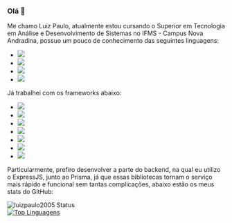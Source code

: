### Olá 👋

Me chamo Luiz Paulo, atualmente estou cursando o Superior em Tecnologia em Análise e Desenvolvimento de Sistemas no IFMS - Campus Nova Andradina,
possuo um pouco de conhecimento das seguintes linguagens:
- <img src="https://img.shields.io/badge/HTML5-E34F26?style=for-the-badge&logo=html5&logoColor=white">
- <img src="https://img.shields.io/badge/CSS3-1572B6?style=for-the-badge&logo=css3&logoColor=white">
- <img src="https://img.shields.io/badge/JavaScript-F7DF1E?style=for-the-badge&logo=JavaScript&logoColor=white">
- <img src="https://img.shields.io/badge/Node.js-43853D?style=for-the-badge&logo=node.js&logoColor=white">

Já trabalhei com os frameworks abaixo:
- <img src="https://img.shields.io/badge/express.js-%23404d59.svg?style=for-the-badge&logo=express&logoColor=%2361DAFB">
- <img src="https://img.shields.io/badge/React-20232A?style=for-the-badge&logo=react&logoColor=61DAFB">
- <img src="https://img.shields.io/badge/sequelize-323330?style=for-the-badge&logo=sequelize&logoColor=blue">
- <img src="https://img.shields.io/badge/Bootstrap-563D7C?style=for-the-badge&logo=bootstrap&logoColor=white">
- <img src="https://img.shields.io/badge/tailwindcss-%2338B2AC.svg?style=for-the-badge&logo=tailwind-css&logoColor=white">
- <img src="https://img.shields.io/badge/Prisma-3982CE?style=for-the-badge&logo=Prisma&logoColor=white">
- <img src="https://img.shields.io/badge/Next-black?style=for-the-badge&logo=next.js&logoColor=white">

Particularmente, prefiro desenvolver a parte do backend, na qual eu utilizo o ExpressJS, junto ao Prisma, já que essas bibliotecas tornam o serviço mais rápido e funcional sem tantas complicações, abaixo estão os meus stats do GitHub:

![luizpaulo2005 Status](https://github-readme-stats.vercel.app/api?username=luizpaulo2005&show_icons=true) <br>
[![Top Linguagens](https://github-readme-stats.vercel.app/api/top-langs/?username=luizpaulo2005&layout=compact)](https://github.com/anuraghazra/github-readme-stats)

<!--
**luizpaulo2005/luizpaulo2005** is a ✨ _special_ ✨ repository because its `README.md` (this file) appears on your GitHub profile.

Here are some ideas to get you started:

- 🔭 I’m currently working on ...
- 🌱 I’m currently learning ...
- 👯 I’m looking to collaborate on ...
- 🤔 I’m looking for help with ...
- 💬 Ask me about ...
- 📫 How to reach me: ...
- 😄 Pronouns: ...
- ⚡ Fun fact: ...
-->

